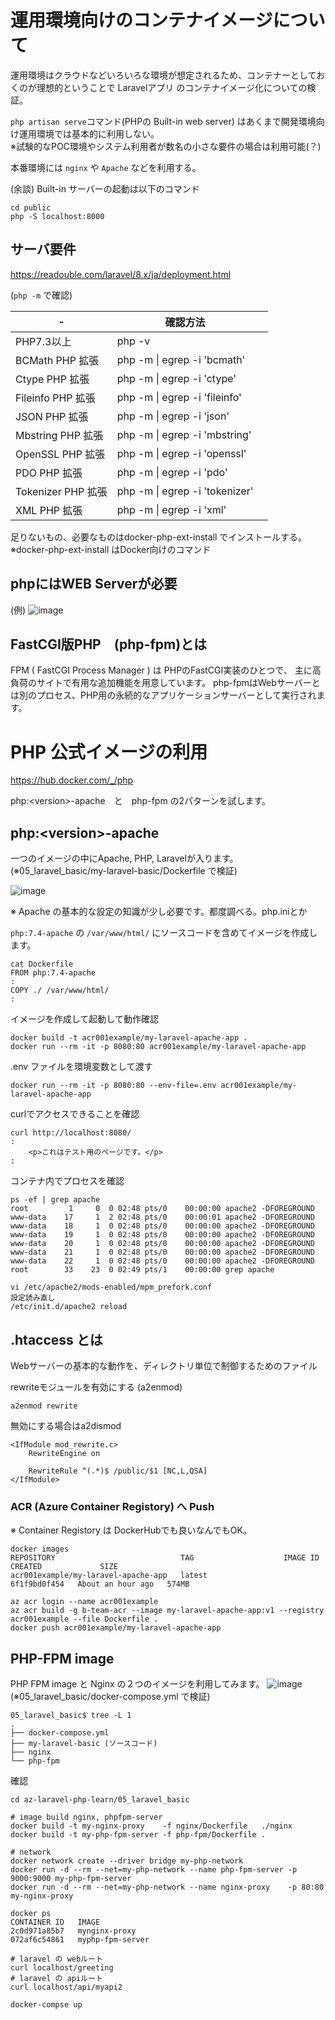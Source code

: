 # 運用環境向けのコンテナイメージについて

運用環境はクラウドなどいろいろな環境が想定されるため、コンテナーとしておくのが理想的ということで Laravelアプリ のコンテナイメージ化についての検証。

`php artisan serve`コマンド(PHPの Built-in web server) はあくまで開発環境向け運用環境では基本的に利用しない。  
※試験的なPOC環境やシステム利用者が数名の小さな要件の場合は利用可能(？)

本番環境には `nginx` や `Apache` などを利用する。

(余談) Built-in サーバーの起動は以下のコマンド
```
cd public
php -S localhost:8000
```
## サーバ要件

https://readouble.com/laravel/8.x/ja/deployment.html

(`php -m` で確認)

| - | 確認方法 ||
| --- | --- | --- |
|PHP7.3以上| php -v ||
|BCMath PHP 拡張| php -m \| egrep -i 'bcmath' ||
|Ctype PHP 拡張| php -m \| egrep -i 'ctype' ||
|Fileinfo PHP 拡張| php -m \| egrep -i 'fileinfo' ||
|JSON PHP 拡張| php -m \| egrep -i 'json' ||
|Mbstring PHP 拡張| php -m \| egrep -i 'mbstring' ||
|OpenSSL PHP 拡張| php -m \| egrep -i 'openssl' ||
|PDO PHP 拡張| php -m \| egrep -i 'pdo' ||
|Tokenizer PHP 拡張| php -m \| egrep -i 'tokenizer' ||
|XML PHP 拡張| php -m \| egrep -i 'xml' ||

足りないもの、必要なものはdocker-php-ext-install でインストールする。
※docker-php-ext-install はDocker向けのコマンド

## phpにはWEB Serverが必要 
(例)
![image](./nginx_or_apache.png)

## FastCGI版PHP　(php-fpm)とは
FPM ( FastCGI Process Manager ) は PHPのFastCGI実装のひとつで、 主に高負荷のサイトで有用な追加機能を用意しています。 php-fpmはWebサーバーとは別のプロセス、PHP用の永続的なアプリケーションサーバーとして実行されます。

# PHP 公式イメージの利用
https://hub.docker.com/_/php

php:\<version>-apache　と　php-fpm の2パターンを試します。

## php:\<version>-apache
一つのイメージの中にApache, PHP, Laravelが入ります。  
(※05_laravel_basic/my-laravel-basic/Dockerfile で検証)

![image](./laravel_apache_cont_image.png)

※ Apache の基本的な設定の知識が少し必要です。都度調べる。php.iniとか

`php:7.4-apache` の `/var/www/html/` にソースコードを含めてイメージを作成します。
```
cat Dockerfile
FROM php:7.4-apache
:
COPY ./ /var/www/html/
:
```

イメージを作成して起動して動作確認
```
docker build -t acr001example/my-laravel-apache-app .
docker run --rm -it -p 8080:80 acr001example/my-laravel-apache-app
```

.env ファイルを環境変数として渡す
```
docker run --rm -it -p 8080:80 --env-file=.env acr001example/my-laravel-apache-app 
```

curlでアクセスできることを確認
```
curl http://localhost:8080/ 
:
    <p>これはテスト用のページです。</p>
:    
```

コンテナ内でプロセスを確認
```
ps -ef | grep apache 
root         1     0  0 02:48 pts/0    00:00:00 apache2 -DFOREGROUND
www-data    17     1  2 02:48 pts/0    00:00:01 apache2 -DFOREGROUND
www-data    18     1  0 02:48 pts/0    00:00:00 apache2 -DFOREGROUND
www-data    19     1  0 02:48 pts/0    00:00:00 apache2 -DFOREGROUND
www-data    20     1  0 02:48 pts/0    00:00:00 apache2 -DFOREGROUND
www-data    21     1  0 02:48 pts/0    00:00:00 apache2 -DFOREGROUND
www-data    22     1  0 02:48 pts/0    00:00:00 apache2 -DFOREGROUND
root        33    23  0 02:49 pts/1    00:00:00 grep apache
```

```
vi /etc/apache2/mods-enabled/mpm_prefork.conf
設定読み直し
/etc/init.d/apache2 reload
```

## .htaccess とは
Webサーバーの基本的な動作を、ディレクトリ単位で制御するためのファイル

rewriteモジュールを有効にする (a2enmod)
```
a2enmod rewrite
```
無効にする場合はa2dismod

```
<IfModule mod_rewrite.c>
    RewriteEngine on

    RewriteRule ^(.*)$ /public/$1 [NC,L,QSA]
</IfModule>
```
### ACR (Azure Container Registory) へ Push
※ Container Registory は DockerHubでも良いなんでもOK。

```
docker images 
REPOSITORY                            TAG                    IMAGE ID       CREATED             SIZE
acr001example/my-laravel-apache-app   latest                 6f1f9bd0f454   About an hour ago   574MB
```
```
az acr login --name acr001example 
az acr build -g b-team-acr --image my-laravel-apache-app:v1 --registry acr001example --file Dockerfile .
docker push acr001example/my-laravel-apache-app
```

## PHP-FPM image
PHP FPM image と Nginx の２つのイメージを利用してみます。
![image](./nginx_php-fpm.png)
(※05_laravel_basic/docker-compose.yml で検証)

```
05_laravel_basic$ tree -L 1
.
├── docker-compose.yml
├── my-laravel-basic (ソースコード)
├── nginx
└── php-fpm
```

確認
```
cd az-laravel-php-learn/05_laravel_basic

# image build nginx, phpfpm-server
docker build -t my-nginx-proxy    -f nginx/Dockerfile   ./nginx
docker build -t my-php-fpm-server -f php-fpm/Dockerfile .

# network
docker network create --driver bridge my-php-network
docker run -d --rm --net=my-php-network --name php-fpm-server -p 9000:9000 my-php-fpm-server
docker run -d --rm --net=my-php-network --name nginx-proxy    -p 80:80     my-nginx-proxy

docker ps
CONTAINER ID   IMAGE              
2c0d971a85b7   mynginx-proxy
072af6c54861   myphp-fpm-server

# laravel の webルート
curl localhost/greeting
# laravel の apiルート
curl localhost/api/myapi2
```





```
docker-compse up
```